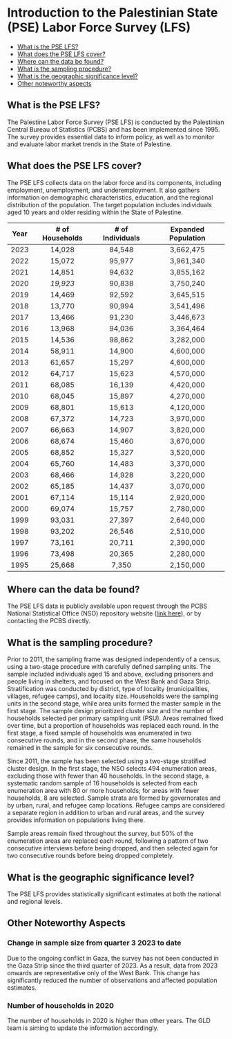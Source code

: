 # Introduction to the Palestinian State (PSE) Labor Force Survey (LFS)

- [What is the PSE LFS?](#what-is-the-pse-lfs)
- [What does the PSE LFS cover?](#what-does-the-pse-lfs-cover)
- [Where can the data be found?](#where-can-the-data-be-found)
- [What is the sampling procedure?](#what-is-the-sampling-procedure)
- [What is the geographic significance level?](#what-is-the-geographic-significance-level)
- [Other noteworthy aspects](#other-noteworthy-aspects)

## What is the PSE LFS?

The Palestine Labor Force Survey (PSE LFS) is conducted by the Palestinian Central Bureau of Statistics (PCBS) and has been implemented since 1995. The survey provides essential data to inform policy, as well as to monitor and evaluate labor market trends in the State of Palestine.

## What does the PSE LFS cover?

The PSE LFS collects data on the labor force and its components, including employment, unemployment, and underemployment. It also gathers information on demographic characteristics, education, and the regional distribution of the population. The target population includes individuals aged 10 years and older residing within the State of Palestine.

| **Year** | **# of Households** | **# of Individuals** | **Expanded Population** |
| :------: | :-------:           | :-------:            | :-------:               |
| 2023      | 14,028             | 84,548               |  3,662,475              | 
| 2022      | 15,072             | 95,977               |  3,961,340              | 
| 2021      | 14,851             | 94,632               |  3,855,162              | 
| 2020      | *19,923*           | 90,838               |  3,750,240              | 
| 2019      | 14,469             | 92,592               |  3,645,515              | 
| 2018      | 13,770             | 90,994               |  3,541,496              | 
| 2017      | 13,466             | 91,230               |  3,446,673              | 
| 2016      | 13,968             | 94,036               |  3,364,464              | 
| 2015      | 14,536             | 98,862               |  3,282,000              | 
| 2014 |   58,911    |     14,900      |    4,600,000        |
| 2013 |   61,657    |     15,297      |    4,600,000        |
| 2012 |   64,717    |     15,623      |    4,570,000        |
| 2011 |   68,085    |     16,139      |    4,420,000        |
| 2010 |   68,045    |     15,897      |    4,270,000        |
| 2009 |   68,801    |     15,613      |    4,120,000        |
| 2008 |   67,372    |     14,723      |    3,970,000        |
| 2007 |   66,663    |     14,907      |    3,820,000        |
| 2006 |   68,674    |     15,460      |    3,670,000        |
| 2005 |   68,852    |     15,327      |    3,520,000        |
| 2004 |   65,760    |     14,483      |    3,370,000        |
| 2003 |   68,466    |     14,928      |    3,220,000        |
| 2002 |   65,185    |     14,437      |    3,070,000        |
| 2001 |   67,114    |     15,114      |    2,920,000        |
| 2000 |   69,074    |     15,757      |    2,780,000        |
| 1999 |   93,031    |     27,397      |    2,640,000        |
| 1998 |   93,202    |     26,546      |    2,510,000        |
| 1997 |   73,161    |     20,711      |    2,390,000        |
| 1996 |   73,498    |     20,365      |    2,280,000        |
| 1995 |   25,668    |      7,350      |    2,150,000        |



## Where can the data be found?

The PSE LFS data is publicly available upon request through the PCBS National Statistical Office (NSO) repository website ([link here](https://www.pcbs.gov.ps/PCBS-Metadata-en-v5.2/index.php/catalog/?page=1&collection%5B%5D=Employment-Unemployment&ps=100)), or by contacting the PCBS directly.

## What is the sampling procedure?

Prior to 2011, the sampling frame was designed independently of a census, using a two-stage procedure with carefully defined sampling units. The sample included individuals aged 15 and above, excluding prisoners and people living in shelters, and focused on the West Bank and Gaza Strip. Stratification was conducted by district, type of locality (municipalities, villages, refugee camps), and locality size. Households were the sampling units in the second stage, while area units formed the master sample in the first stage. The sample design prioritized cluster size and the number of households selected per primary sampling unit (PSU). Areas remained fixed over time, but a proportion of households was replaced each round. In the first stage, a fixed sample of households was enumerated in two consecutive rounds, and in the second phase, the same households remained in the sample for six consecutive rounds.

Since 2011, the sample has been selected using a two-stage stratified cluster design. In the first stage, the NSO selects 494 enumeration areas, excluding those with fewer than 40 households. In the second stage, a systematic random sample of 16 households is selected from each enumeration area with 80 or more households; for areas with fewer households, 8 are selected. Sample strata are formed by governorates and by urban, rural, and refugee camp locations. Refugee camps are considered a separate region in addition to urban and rural areas, and the survey provides information on populations living there.

Sample areas remain fixed throughout the survey, but 50% of the enumeration areas are replaced each round, following a pattern of two consecutive interviews before being dropped, and then selected again for two consecutive rounds before being dropped completely.

## What is the geographic significance level?

The PSE LFS provides statistically significant estimates at both the national and regional levels.

## Other Noteworthy Aspects 

### Change in sample size from quarter 3 2023 to date

Due to the ongoing conflict in Gaza, the survey has not been conducted in the Gaza Strip since the third quarter of 2023. As a result, data from 2023 onwards are representative only of the West Bank. This change has significantly reduced the number of observations and affected population estimates.

### Number of households in 2020

The number of households in 2020 is higher than other years. The GLD team is aiming to update the information accordingly.


